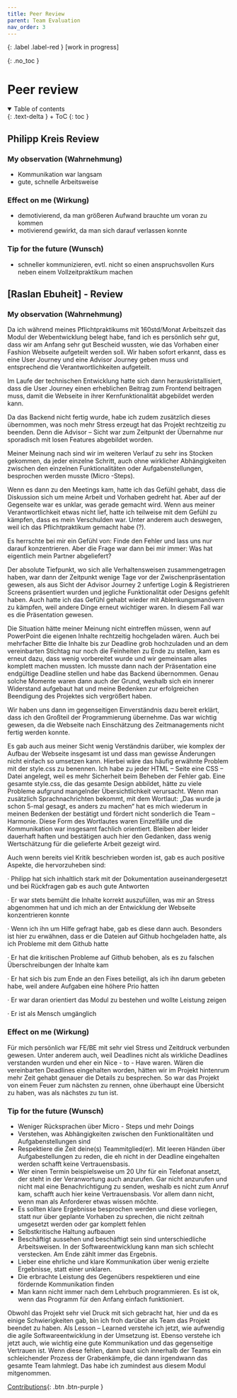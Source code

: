 ```yaml
---
title: Peer Review
parent: Team Evaluation
nav_order: 3
---
```



{: .label .label-red }
[work in progress]

{: .no_toc }
# Peer review

<details open markdown="block">
{: .text-delta }
<summary>Table of contents</summary>
+ ToC
{: toc }
</details>

## Philipp Kreis Review

### My observation (Wahrnehmung)

- Kommunikation war langsam
- gute, schnelle Arbeitsweise

### Effect on me (Wirkung)

- demotivierend, da man größeren Aufwand brauchte um voran zu kommen
- motivierend gewirkt, da man sich darauf verlassen konnte
### Tip for the future (Wunsch)

- schneller kommunizieren, evtl. nicht so einen anspruchsvollen Kurs neben einem Vollzeitpraktikum machen

## [Raslan Ebuheit] - Review 

### My observation (Wahrnehmung)

Da ich während meines Pflichtpraktikums mit 160std/Monat Arbeitszeit das Modul der Webentwicklung belegt habe, fand ich es persönlich sehr gut, dass wir am Anfang sehr gut Bescheid wussten, wie das Vorhaben einer Fashion Webseite aufgeteilt werden soll. Wir haben sofort erkannt, dass es eine User Journey und eine Advisor Journey geben muss und entsprechend die Verantwortlichkeiten aufgeteilt.

Im Laufe der technischen Entwicklung hatte sich dann herauskristallisiert, dass die User Journey einen erheblichen Beitrag zum Frontend beitragen muss, damit die Webseite in ihrer Kernfunktionalität abgebildet werden kann.

Da das Backend nicht fertig wurde, habe ich zudem zusätzlich dieses übernommen, was noch mehr Stress erzeugt hat das Projekt rechtzeitig zu beenden. Denn die Advisor – Sicht war zum Zeitpunkt der Übernahme nur sporadisch mit losen Features abgebildet worden.

Meiner Meinung nach sind wir im weiteren Verlauf zu sehr ins Stocken gekommen, da jeder einzelne Schritt, auch ohne wirklicher Abhängigkeiten zwischen den einzelnen Funktionalitäten oder Aufgabenstellungen, besprochen werden musste (Micro -Steps).

Wenn es dann zu den Meetings kam, hatte ich das Gefühl gehabt, dass die Diskussion sich um meine Arbeit und Vorhaben gedreht hat. Aber auf der Gegenseite war es unklar, was gerade gemacht wird.  Wenn aus meiner Verantwortlichkeit etwas nicht lief, hatte ich teilweise mit dem Gefühl zu kämpfen, dass es mein Verschulden war. Unter anderem auch deswegen, weil ich das Pflichtpraktikum gemacht habe (?).

Es herrschte bei mir ein Gefühl von: Finde den Fehler und lass uns nur darauf konzentrieren. Aber die Frage war dann bei mir immer: Was hat eigentlich mein Partner abgeliefert?

Der absolute Tiefpunkt, wo sich alle Verhaltensweisen zusammengetragen haben, war dann der Zeitpunkt wenige Tage vor der Zwischenpräsentation gewesen, als aus Sicht der Advisor Journey 2 unfertige Login & Registrieren Screens präsentiert wurden und jegliche Funktionalität oder Designs gefehlt haben. Auch hatte ich das Gefühl gehabt wieder mit Ablenkungsmanövern zu kämpfen, weil andere Dinge erneut wichtiger waren. In diesem Fall war es die Präsentation gewesen.

Die Situation hätte meiner Meinung nicht eintreffen müssen, wenn auf PowerPoint die eigenen Inhalte rechtzeitig hochgeladen wären. Auch bei mehrfacher Bitte die Inhalte bis zur Deadline grob hochzuladen und an dem vereinbarten Stichtag nur noch die Feinheiten zu Ende zu stellen, kam es erneut dazu, dass wenig vorbereitet wurde und wir gemeinsam alles komplett machen mussten. Ich musste dann nach der Präsentation eine endgültige Deadline stellen und habe das Backend übernommen. Genau solche Momente waren dann auch der Grund, weshalb sich ein innerer Widerstand aufgebaut hat und meine Bedenken zur erfolgreichen Beendigung des Projektes sich vergrößert haben.

Wir haben uns dann im gegenseitigen Einverständnis dazu bereit erklärt, dass ich den Großteil der Programmierung übernehme. Das war wichtig gewesen, da die Webseite nach Einschätzung des Zeitmanagements nicht fertig werden konnte.

Es gab auch aus meiner Sicht wenig Verständnis darüber, wie komplex der Aufbau der Webseite insgesamt ist und dass man gewisse Änderungen nicht einfach so umsetzen kann. Hierbei wäre das häufig erwähnte Problem mit der style.css zu benennen. Ich habe zu jeder HTML – Seite eine CSS – Datei angelegt, weil es mehr Sicherheit beim Beheben der Fehler gab. Eine gesamte style.css, die das gesamte Design abbildet, hätte zu viele Probleme aufgrund mangelnder Übersichtlichkeit verursacht. Wenn man zusätzlich Sprachnachrichten bekommt, mit dem Wortlaut: „Das wurde ja schon 5-mal gesagt, es anders zu machen“ hat es mich wiederum in meinen Bedenken der bestätigt und fördert nicht sonderlich die Team – Harmonie. Diese Form des Wortlautes waren Einzelfälle und die Kommunikation war insgesamt fachlich orientiert. Bleiben aber leider dauerhaft haften und bestätigen auch hier den Gedanken, dass wenig Wertschätzung für die gelieferte Arbeit gezeigt wird.

Auch wenn bereits viel Kritik beschrieben worden ist, gab es auch positive Aspekte, die hervorzuheben sind:

· Philipp hat sich inhaltlich stark mit der Dokumentation auseinandergesetzt und bei Rückfragen gab es auch gute Antworten

· Er war stets bemüht die Inhalte korrekt auszufüllen, was mir an Stress abgenommen hat und ich mich an der Entwicklung der Webseite konzentrieren konnte

· Wenn ich ihn um Hilfe gefragt habe, gab es diese dann auch. Besonders ist hier zu erwähnen, dass er die Dateien auf Github hochgeladen hatte, als ich Probleme mit dem Github hatte

· Er hat die kritischen Probleme auf Github behoben, als es zu falschen Überschreibungen der Inhalte kam

· Er hat sich bis zum Ende an den Fixes beteiligt, als ich ihn darum gebeten habe, weil andere Aufgaben eine höhere Prio hatten

· Er war daran orientiert das Modul zu bestehen und wollte Leistung zeigen

· Er ist als Mensch umgänglich

### Effect on me (Wirkung)
Für mich persönlich war FE/BE mit sehr viel Stress und Zeitdruck verbunden gewesen. Unter anderem auch, weil Deadlines nicht als wirkliche Deadlines verstanden wurden und eher ein Nice - to - Have waren. Wären die vereinbarten Deadlines eingehalten worden, hätten wir im Projekt hintenrum mehr Zeit gehabt genauer die Details zu besprechen. So war das Projekt von einem Feuer zum nächsten zu rennen, ohne überhaupt eine Übersicht zu haben, was als nächstes zu tun ist.

### Tip for the future (Wunsch)
-   Weniger Rücksprachen über Micro - Steps und mehr Doings
- Verstehen, was Abhängigkeiten zwischen den Funktionalitäten und Aufgabenstellungen sind
- Respektiere die Zeit deine(s) Teammitglied(er). Mit leeren Händen über Aufgabestellungen zu reden, die eh nicht in der Deadline eingehalten werden schafft keine Vertrauensbasis. 
- Wer einen Termin beispielsweise um 20 Uhr für ein Telefonat ansetzt, der steht in der Veranwortung auch anzurufen. Gar nicht anzurufen und nicht mal eine Benachrichtigung zu senden, weshalb es nicht zum Anruf kam, schafft auch hier keine Vertrauensbasis. Vor allem dann nicht, wenn man als Anforderer etwas wissen möchte.
-   Es sollten klare Ergebnisse besprochen werden und diese vorliegen, statt nur über geplante Vorhaben zu sprechen, die nicht zeitnah umgesetzt werden oder gar komplett fehlen
-   Selbstkritische Haltung aufbauen
- Beschäftigt aussehen und beschäftigt sein sind unterschiedliche Arbeitsweisen. In der Softwareentwicklung kann man sich schlecht verstecken. Am Ende zählt immer das Ergebnis.
-   Lieber eine ehrliche und klare Kommunikation über wenig erzielte Ergebnisse, statt einer unklaren. 
-   Die erbrachte Leistung des Gegenübers respektieren und eine fördernde Kommunikation finden
- Man kann nicht immer nach dem Lehrbuch programmieren. Es ist ok, wenn das Programm für den Anfang einfach funktioniert. 


Obwohl das Projekt sehr viel Druck mit sich gebracht hat, hier und da es einige Schwierigkeiten gab, bin ich froh darüber als Team das Projekt beendet zu haben. Als Lesson – Learned verstehe ich jetzt, wie aufwendig die agile Softwareentwicklung in der Umsetzung ist.  Ebenso verstehe ich jetzt auch, wie wichtig eine gute Kommunikation und das gegenseitige Vertrauen ist. Wenn diese fehlen, dann baut sich innerhalb der Teams ein schleichender Prozess der Grabenkämpfe, die dann irgendwann das gesamte Team lahmlegt. Das habe ich zumindest aus diesem Modul mitgenommen.


[Contributions](https://pillek.github.io/team-eval/contributions.html){: .btn .btn-purple }